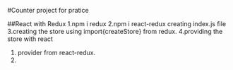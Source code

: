 #Counter project for pratice

##React with Redux 
1.npm i redux 
2.npm i react-redux
  creating index.js file 
3.creating the store using import{createStore} from redux.
4.providing the store with react
   1. provider from react-redux.
   2. <Provider store={store}><App/></Provider>

